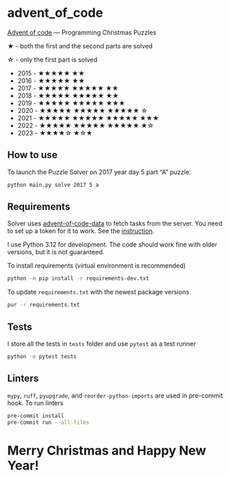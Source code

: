 # advent_of_code

[Advent of code](http://adventofcode.com/) — Programming Christmas Puzzles

★ - both the first and the second parts are solved

☆ - only the first part is solved

- 2015 - ★★★★★ ★★
- 2016 - ★★★★★ ★★
- 2017 - ★★★★★ ★★★★★ ★★
- 2018 - ★★★★★ ★★★★★ ★★
- 2019 - ★★★★★ ★★★★★ ★★★
- 2020 - ★★★★★ ★★★★★ ★★★★★ ☆
- 2021 - ★★★★★ ★★★★★ ★★★★★ ★★★
- 2022 - ★★★★★ ★★★★★ ★★★★★ ★☆
- 2023 - ★★★★☆ ★☆★

## How to use

To launch the Puzzle Solver on 2017 year day 5 part “A” puzzle:

```bash
python main.py solve 2017 5 a
```

## Requirements

Solver uses [advent-of-code-data][1] to fetch tasks from the server. You
need to set up a token for it to work. See the [instruction][2].

I use Python 3.12 for development. The code should work fine with older
versions, but it is not guaranteed.

To install requirements (virtual environment is recommended)

```bash
python -m pip install -r requirements-dev.txt
```

To update `requirements.txt` with the newest package versions

```bash
pur -r requirements.txt
```

## Tests

I store all the tests in `tests` folder and use `pytest` as a test runner

```bash
python -m pytest tests
```

## Linters

`mypy`, `ruff`, `pyupgrade`, and `reorder-python-imports` are used in
pre-commit  hook. To run linters

```bash
pre-commit install
pre-commit run --all-files
```

# Merry Christmas and Happy New Year!

[1]: https://github.com/wimglenn/advent-of-code-data
[2]: https://github.com/wimglenn/advent-of-code-wim/issues/1

